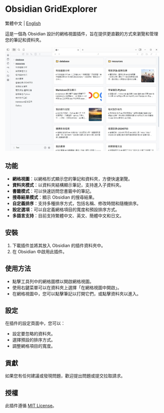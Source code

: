 # Obsidian GridExplorer

繁體中文 | [English](README.md)

這是一個為 Obsidian 設計的網格視圖插件，旨在提供更直觀的方式來瀏覽和管理您的筆記和資料夾。

![demo1](demo1.jpg)

## 功能

- **網格視圖**：以網格形式顯示您的筆記和資料夾，方便快速瀏覽。
- **資料夾模式**：以資料夾結構顯示筆記，支持進入子資料夾。
- **書籤模式**：可以快速訪問您書籤中的筆記。
- **搜尋結果模式**：顯示 Obsidian 的搜尋結果。
- **自定義排序**：支持多種排序方式，包括名稱、修改時間和隨機排序。
- **設定選項**：可以自定義網格項目的寬度和預設排序方式。
- **多語言支持**：目前支持繁體中文、英文、簡體中文和日文。

## 安裝

1. 下載插件並將其放入 Obsidian 的插件資料夾中。
2. 在 Obsidian 中啟用此插件。

## 使用方法

- 點擊工具列中的網格圖標以開啟網格視圖。
- 使用右鍵菜單可以在資料夾上選擇「在網格視圖中開啟」。
- 在網格視圖中，您可以點擊筆記以打開它們，或點擊資料夾以進入。

## 設定

在插件的設定頁面中，您可以：

- 設定要忽略的資料夾。
- 選擇預設的排序方式。
- 調整網格項目的寬度。

## 貢獻

如果您有任何建議或發現問題，歡迎提出問題或提交拉取請求。

## 授權

此插件遵循 [MIT License](LICENSE)。